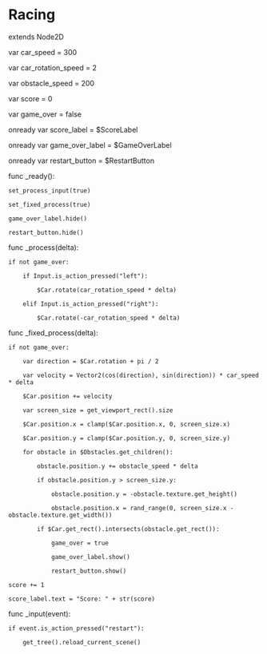 # Racing
extends Node2D

var car_speed = 300

var car_rotation_speed = 2

var obstacle_speed = 200

var score = 0

var game_over = false

onready var score_label = $ScoreLabel

onready var game_over_label = $GameOverLabel

onready var restart_button = $RestartButton

func _ready():

    set_process_input(true)

    set_fixed_process(true)

    game_over_label.hide()

    restart_button.hide()

func _process(delta):

    if not game_over:

        if Input.is_action_pressed("left"):

            $Car.rotate(car_rotation_speed * delta)

        elif Input.is_action_pressed("right"):

            $Car.rotate(-car_rotation_speed * delta)

func _fixed_process(delta):

    if not game_over:

        var direction = $Car.rotation + pi / 2

        var velocity = Vector2(cos(direction), sin(direction)) * car_speed * delta

        $Car.position += velocity

        var screen_size = get_viewport_rect().size

        $Car.position.x = clamp($Car.position.x, 0, screen_size.x)

        $Car.position.y = clamp($Car.position.y, 0, screen_size.y)

        for obstacle in $Obstacles.get_children():

            obstacle.position.y += obstacle_speed * delta

            if obstacle.position.y > screen_size.y:

                obstacle.position.y = -obstacle.texture.get_height()

                obstacle.position.x = rand_range(0, screen_size.x - obstacle.texture.get_width())

            if $Car.get_rect().intersects(obstacle.get_rect()):

                game_over = true

                game_over_label.show()

                restart_button.show()

    score += 1

    score_label.text = "Score: " + str(score)

func _input(event):

    if event.is_action_pressed("restart"):

        get_tree().reload_current_scene()


